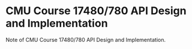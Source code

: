 # CMU Course 17480/780 API Design and Implementation

Note of CMU Course 17480/780 API Design and Implementation.
